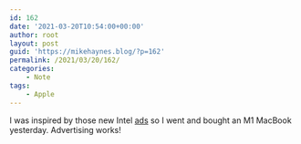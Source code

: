 ```yaml
---
id: 162
date: '2021-03-20T10:54:00+00:00'
author: root
layout: post
guid: 'https://mikehaynes.blog/?p=162'
permalink: /2021/03/20/162/
categories:
    - Note
tags:
    - Apple
---
```


I was inspired by those new Intel [ads](https://9to5mac.com/2021/03/17/im-a-mac-justin-long-intel-ads-mocking-m1-macs/) so I went and bought an M1 MacBook yesterday. Advertising works!